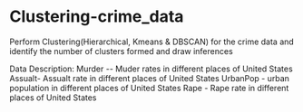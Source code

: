 # Clustering-crime_data
Perform Clustering(Hierarchical, Kmeans &amp; DBSCAN) for the crime data and identify the number of clusters formed and draw inferences


Data Description: Murder -- Muder rates in different places of United States Assualt- Assualt rate in different places of United States UrbanPop - urban population in different places of United States Rape - Rape rate in different places of United States
